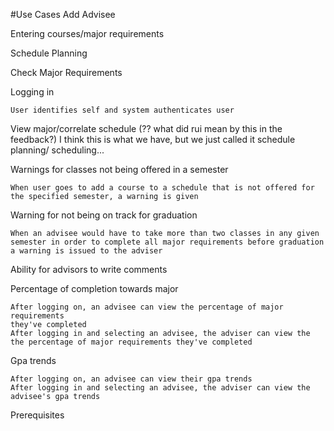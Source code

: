 #Use Cases
Add Advisee

Entering courses/major requirements

Schedule Planning

Check Major Requirements

Logging in

    User identifies self and system authenticates user

View major/correlate schedule (?? what did rui mean by this in the feedback?)
I think this is what we have, but we just called it schedule planning/ scheduling...

Warnings for classes not being offered in a semester

    When user goes to add a course to a schedule that is not offered for
    the specified semester, a warning is given

Warning for not being on track for graduation

    When an advisee would have to take more than two classes in any given
    semester in order to complete all major requirements before graduation
    a warning is issued to the adviser

Ability for advisors to write comments

Percentage of completion towards major

    After logging on, an advisee can view the percentage of major requirements
    they've completed
    After logging in and selecting an advisee, the adviser can view the
    the percentage of major requirements they've completed

Gpa trends

    After logging on, an advisee can view their gpa trends
    After logging in and selecting an advisee, the adviser can view the
    advisee's gpa trends

Prerequisites 